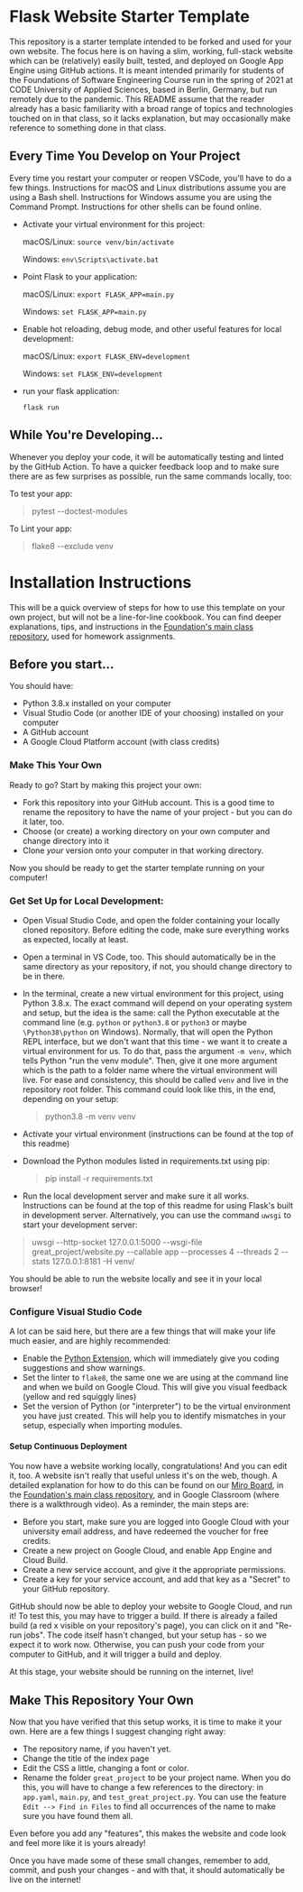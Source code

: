 # Flask Website Starter Template 

This repository is a starter template intended to be forked and used for your own website. The focus here is on having a slim, working, full-stack website which can be (relatively) easily built, tested, and deployed on Google App Engine using GitHub actions. It is meant intended primarily for students of the Foundations of Software Engineering Course run in the spring of 2021 at CODE University of Applied Sciences, based in Berlin, Germany, but run remotely due to the pandemic. This README assume that the reader already has a basic familiarity with a broad range of topics and technologies touched on in that class, so it lacks explanation, but may occasionally make reference to something done in that class. 

## Every Time You Develop on Your Project

Every time you restart your computer or reopen VSCode, you'll have to do a few things. Instructions for macOS and Linux distributions assume you are using a Bash shell. Instructions for Windows assume you are using the Command Prompt. Instructions for other shells can be found online. 

- Activate your virtual environment for this project: 
   
    macOS/Linux: `source venv/bin/activate`
    
    Windows: `env\Scripts\activate.bat`

- Point Flask to your application:  

    macOS/Linux:  `export FLASK_APP=main.py`
    
    Windows: `set FLASK_APP=main.py`
- Enable hot reloading, debug mode, and other useful features for local development:  

     macOS/Linux: `export FLASK_ENV=development`

    Windows: `set FLASK_ENV=development`
- run your flask application: 

    `flask run`

## While You're Developing... 

Whenever you deploy your code, it will be automatically testing and linted by the GitHub Action. To have a quicker feedback loop and to make sure there are as few surprises as possible, run the same commands locally, too:

To test your app: 

> pytest --doctest-modules

To Lint your app: 
> flake8 --exclude venv 


# Installation Instructions
This will be a quick overview of steps for how to use this template on your own project, but will not be a line-for-line cookbook. You can find deeper explanations, tips, and instructions in the [Foundation's main class repository](https://github.com/DrAdamRoe/foundations-sample-website), used for homework assignments. 

## Before you start... 
You should have:
- Python 3.8.x installed on your computer 
- Visual Studio Code (or another IDE of your choosing) installed on your computer 
- A GitHub account 
- A Google Cloud Platform account (with class credits)

### Make This Your Own

Ready to go? Start by making this project your own:
- Fork this repository into your GitHub account. This is a good time to rename the repository to have the name of your project - but you can do it later, too. 
- Choose (or create) a working directory on your own computer and change directory into it
- Clone _your_ version onto your computer in that working directory.

Now you should be ready to get the starter template running on your computer!

### Get Set Up for Local Development: 
- Open Visual Studio Code, and open the folder containing your locally cloned repository. Before editing the code, make sure everything works as expected, locally at least.  
- Open a terminal in VS Code, too. This should automatically be in the same directory as your repository, if not, you should change directory to be in there. 
- In the terminal, create a new virtual environment for this project, using Python 3.8.x. The exact command will depend on your operating system and setup, but the idea is the same: call the Python executable at the command line (e.g. `python` or `python3.8` or `python3` or maybe `\Python38\python` on Windows). Normally, that will open the Python REPL interface, but we don't want that this time - we want it to create a virtual environment for us. To do that, pass the argument `-m venv`, which tells Python "run the venv module". Then, give it one more argument which is the path to a folder name where the virtual environment will live. For ease and consistency, this should be called `venv` and live in the repository root folder. This command could look like this, in the end, depending on your setup:
    
    > python3.8 -m venv venv  

- Activate your virtual environment (instructions can be found at the top of this readme)
- Download the Python modules listed in requirements.txt using pip: 

    > pip install -r requirements.txt

- Run the local development server and make sure it all works. Instructions can be found at the top of this readme for using Flask's built in development server. Alternatively, you can use the command `uwsgi` to start your development server: 

> uwsgi --http-socket 127.0.0.1:5000 --wsgi-file great_project/website.py --callable app --processes 4 --threads 2 --stats 127.0.0.1:8181 -H venv/

You should be able to run the website locally and see it in your local browser! 

### Configure Visual Studio Code 

A lot can be said here, but there are a few things that will make your life much easier, and are highly recommended: 

- Enable the [Python Extension](https://marketplace.visualstudio.com/items?itemName=ms-python.python), which will immediately give you coding suggestions and show warnings. 
- Set the linter to `flake8`, the same one we are using at the command line and when we build on Google Cloud. This will give you visual feedback (yellow and red squiggly lines)
- Set the version of Python (or "interpreter") to be the virtual environment you have just created. This will help you to identify mismatches in your setup, especially when importing modules. 

#### Setup Continuous Deployment
You now have a website working locally, congratulations! And you can edit it, too. A website isn't really that useful unless it's on the web, though. A detailed explanation for how to do this can be found on our [Miro Board](https://miro.com/app/board/o9J_lTxsze4=/), in the [Foundation's main class repository](https://github.com/DrAdamRoe/foundations-sample-website), and in Google Classroom (where there is a walkthrough video). As a reminder, the main steps are: 
- Before you start, make sure you are logged into Google Cloud with your university email address, and have redeemed the voucher for free credits. 
- Create a new project on Google Cloud, and enable App Engine and Cloud Build. 
- Create a new service account, and give it the appropriate permissions.
- Create a key for your service account, and add that key as a "Secret" to your GitHub repository.  

GitHub should now be able to deploy your website to Google Cloud, and run it! To test this, you may have to trigger a build. If there is already a failed build (a red x visible on your repository's page), you can click on it and "Re-run jobs". The code itself hasn't changed, but your setup has - so we expect it to work now. Otherwise, you can push your code from your computer to GitHub, and it will trigger a build and deploy. 

At this stage, your website should be running on the internet, live! 

## Make This Repository Your Own

Now that you have verified that this setup works, it is time to make it your own. Here are a few things I suggest changing right away:   
- The repository name, if you haven't yet. 
- Change the title of the index page
- Edit the CSS a little, changing a font or color.
- Rename the folder `great_project` to be your project name. When you do this, you will have to change a few references to the directory: in `app.yaml`, `main.py`, and `test_great_project.py`. You can use the feature `Edit --> Find in Files` to find all occurrences of the name to make sure you have found them all. 

Even before you add any "features", this makes the website and code look and feel more like it is yours already! 

Once you have made some of these small changes, remember to add, commit, and push your changes - and with that, it should automatically be live on the internet! 